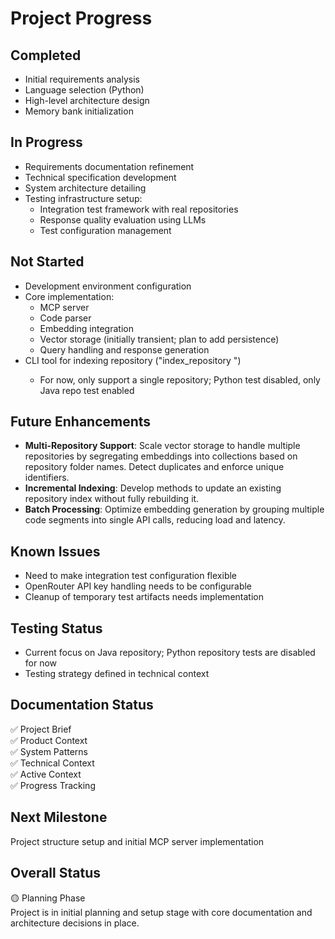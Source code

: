 # Project Progress

## Completed
- Initial requirements analysis
- Language selection (Python)
- High-level architecture design
- Memory bank initialization

## In Progress
- Requirements documentation refinement
- Technical specification development
- System architecture detailing
- Testing infrastructure setup:
  - Integration test framework with real repositories
  - Response quality evaluation using LLMs
  - Test configuration management

## Not Started
- Development environment configuration
- Core implementation:
  - MCP server
  - Code parser
  - Embedding integration
  - Vector storage (initially transient; plan to add persistence)
  - Query handling and response generation
- CLI tool for indexing repository ("index_repository <path-to-repository>")
  - For now, only support a single repository; Python test disabled, only Java repo test enabled

## Future Enhancements
- **Multi-Repository Support**: Scale vector storage to handle multiple repositories by segregating embeddings into collections based on repository folder names. Detect duplicates and enforce unique identifiers.
- **Incremental Indexing**: Develop methods to update an existing repository index without fully rebuilding it.
- **Batch Processing**: Optimize embedding generation by grouping multiple code segments into single API calls, reducing load and latency.

## Known Issues
- Need to make integration test configuration flexible
- OpenRouter API key handling needs to be configurable
- Cleanup of temporary test artifacts needs implementation

## Testing Status
- Current focus on Java repository; Python repository tests are disabled for now
- Testing strategy defined in technical context

## Documentation Status
✅ Project Brief  
✅ Product Context  
✅ System Patterns  
✅ Technical Context  
✅ Active Context  
✅ Progress Tracking

## Next Milestone
Project structure setup and initial MCP server implementation

## Overall Status
🟡 Planning Phase  
Project is in initial planning and setup stage with core documentation and architecture decisions in place.
